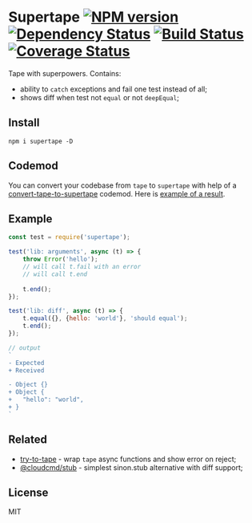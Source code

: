 # Supertape [![NPM version][NPMIMGURL]][NPMURL] [![Dependency Status][DependencyStatusIMGURL]][DependencyStatusURL] [![Build Status][BuildStatusIMGURL]][BuildStatusURL] [![Coverage Status][CoverageIMGURL]][CoverageURL]

[NPMIMGURL]:                https://img.shields.io/npm/v/supertape.svg?style=flat&longCache=true
[BuildStatusIMGURL]:        https://img.shields.io/travis/coderaiser/supertape/master.svg?style=flat&longCache=true
[DependencyStatusIMGURL]:   https://img.shields.io/david/coderaiser/supertape.svg?style=flat&longCache=true
[NPMURL]:                   https://npmjs.org/package/supertape "npm"
[BuildStatusURL]:           https://travis-ci.org/coderaiser/supertape  "Build Status"
[DependencyStatusURL]:      https://david-dm.org/coderaiser/supertape "Dependency Status"

[CoverageURL]:              https://coveralls.io/github/coderaiser/supertape?branch=master
[CoverageIMGURL]:           https://coveralls.io/repos/coderaiser/supertape/badge.svg?branch=master&service=github

Tape with superpowers. Contains:

- ability to `catch` exceptions and fail one test instead of all;
- shows diff when test not `equal` or not `deepEqual`;

## Install

```
npm i supertape -D
```

## Codemod

You can convert your codebase from `tape` to `supertape` with help of a [convert-tape-to-supertape](https://github.com/coderaiser/putout/tree/master/codemods/convert-tape-to-supertape) codemod.
Here is [example of a result](https://github.com/coderaiser/cloudcmd/commit/74d56f795d22e98937dce0641ee3c7514a79e9e6).

## Example

```js
const test = require('supertape');

test('lib: arguments', async (t) => {
    throw Error('hello');
    // will call t.fail with an error
    // will call t.end
    
    t.end();
});

test('lib: diff', async (t) => {
    t.equal({}, {hello: 'world'}, 'should equal');
    t.end();
});

// output
`
- Expected
+ Received

- Object {}
+ Object {
+   "hello": "world",
+ }
`
```

## Related

- [try-to-tape](https://github.com/coderaiser/try-to-tape "try-to-tape") - wrap `tape` async functions and show error on reject;
- [@cloudcmd/stub](https://github.com/cloudcmd/stub "Stub") - simplest sinon.stub alternative with diff support;

## License

MIT

